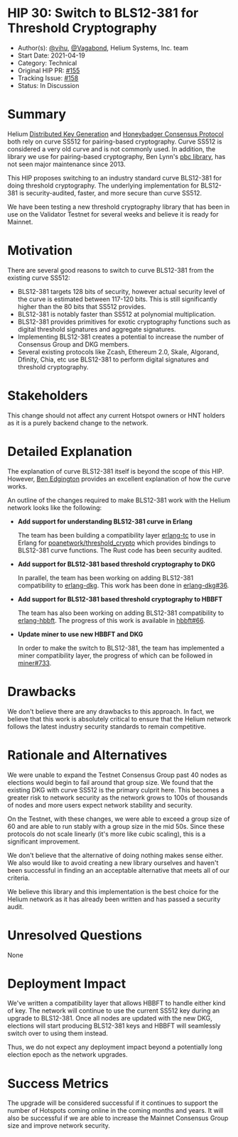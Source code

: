 # HIP 30: Switch to BLS12-381 for Threshold Cryptography

- Author(s): [@vihu](http://github.com/vihu), [@Vagabond](https://github.com/vagabond/), Helium Systems, Inc. team
- Start Date: 2021-04-19
- Category: Technical
- Original HIP PR: [#155](https://github.com/helium/HIP/pull/155)
- Tracking Issue: [#158](https://github.com/helium/HIP/issues/158)
- Status: In Discussion

# Summary
[summary]: #summary

Helium [Distributed Key Generation](https://github.com/helium/erlang-dkg) and [Honeybadger Consensus Protocol](https://github.com/helium/erlang-hbbft) both rely on curve SS512 for pairing-based cryptography. Curve SS512 is considered a very old curve and is not commonly used. In addition, the library we use for pairing-based cryptography, Ben Lynn's [pbc library](https://crypto.stanford.edu/pbc/thesis.html), has not seen major maintenance since 2013.

This HIP proposes switching to an industry standard curve BLS12-381 for doing threshold cryptography. The underlying implementation for BLS12-381 is security-audited, faster, and more secure than curve SS512.

We have been testing a new threshold cryptography library that has been in use on the Validator Testnet for several weeks and believe it is ready for Mainnet.

# Motivation
[motivation]: #motivation

There are several good reasons to switch to curve BLS12-381 from the existing curve SS512:

- BLS12-381 targets 128 bits of security, however actual security level of the curve is estimated between 117-120 bits. This is still significantly higher than the 80 bits that SS512 provides.
- BLS12-381 is notably faster than SS512 at polynomial multiplication.
- BLS12-381 provides primitives for exotic cryptography functions such as digital threshold signatures and aggregate signatures.
- Implementing BLS12-381 creates a potential to increase the number of Consensus Group and DKG members.
- Several existing protocols like Zcash, Ethereum 2.0, Skale, Algorand, Dfinity, Chia, etc use BLS12-381 to perform digital signatures and threshold cryptography.

# Stakeholders
[stakeholders]: #stakeholders

This change should not affect any current Hotspot owners or HNT holders as it is a purely backend change to the network.

# Detailed Explanation
[detailed-explanation]: #detailed-explanation

The explanation of curve BLS12-381 itself is beyond the scope of this HIP. However, [Ben Edgington](https://hackmd.io/@benjaminion/bls12-381) provides an excellent explanation of how the curve works.

An outline of the changes required to make BLS12-381 work with the Helium network looks like the following:

- **Add support for understanding BLS12-381 curve in Erlang**

    The team has been building a compatibility layer [erlang-tc](https://github.com/helium/erlang-tc) to use in Erlang for [poanetwork/threshold_crypto](https://github.com/poanetwork/threshold_crypto) which provides bindings to BLS12-381 curve functions. The Rust code has been security audited.

- **Add support for BLS12-381 based threshold cryptography to DKG**

    In parallel, the team has been working on adding BLS12-381 compatibility to [erlang-dkg](https://github.com/helium/erlang-dkg). This work has been done in [erlang-dkg#36](https://github.com/helium/erlang-dkg/pull/36).

- **Add support for BLS12-381 based threshold cryptography to HBBFT**

    The team has also been working on adding BLS12-381 compatibility to [erlang-hbbft](https://github.com/helium/erlang-hbbft). The progress of this work is available in [hbbft#66](https://github.com/helium/erlang-hbbft/pull/66).

- **Update miner to use new HBBFT and DKG**

    In order to make the switch to BLS12-381, the team has implemented a miner compatibility layer, the progress of which can be followed in [miner#733](https://github.com/helium/miner/pull/733).

# Drawbacks
[drawbacks]: #drawbacks

We don't believe there are any drawbacks to this approach. In fact, we believe that this work is absolutely critical to ensure that the Helium network follows the latest industry security standards to remain competitive.

# Rationale and Alternatives
[alternatives]: #rationale-and-alternatives

We were unable to expand the Testnet Consensus Group past 40 nodes as elections would begin to fail around that group size. We found that the existing DKG with curve SS512 is the primary culprit here. This becomes a greater risk to network security as the network grows to 100s of thousands of nodes and more users expect network stability and security.

On the Testnet, with these changes, we were able to exceed a group size of 60 and are able to run stably with a group size in the mid 50s. Since these protocols do not scale linearly (it's more like cubic scaling), this is a significant improvement.

We don't believe that the alternative of doing nothing makes sense either. We also would like to avoid creating a new library ourselves and haven't been successful in finding an an acceptable alternative that meets all of our criteria.

We believe this library and this implementation is the best choice for the Helium network as it has already been written and has passed a security audit.

# Unresolved Questions
[unresolved]: #unresolved-questions

None

# Deployment Impact
[deployment-impact]: #deployment-impact

We've written a compatibility layer that allows HBBFT to handle either kind of key. The network will continue to use the current SS512 key during an upgrade to BLS12-381. Once all nodes are updated with the new DKG, elections will start producing BLS12-381 keys and HBBFT will seamlessly switch over to using them instead.

Thus, we do not expect any deployment impact beyond a potentially long election epoch as the network upgrades.

# Success Metrics
[success-metrics]: #success-metrics

The upgrade will be considered successful if it continues to support the number of Hotspots coming online in the coming months and years. It will also be successful if we are able to increase the Mainnet Consensus Group size and improve network security.
